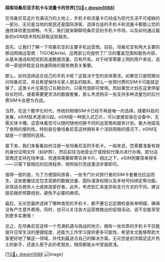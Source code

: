 **探索坦桑尼亚手机卡与流量卡的世界[[TG💪+ @esim1088](https://t.me/s/esim1088)]**

在坦桑尼亚这片充满活力的土地上，手机卡和流量卡已经成为现代生活不可或缺的一部分。无论是当地的居民还是国际游客，选择合适的手机卡和流量卡都能让您的通信体验更加顺畅。今天，我们就来聊聊坦桑尼亚的手机卡市场，以及如何通过最新的eSIM技术轻松获取这些服务。

首先，让我们了解一下坦桑尼亚的主要手机运营商。目前，坦桑尼亚有两大主要的移动网络运营商：TIGO和Airtel。这两家公司提供了广泛的覆盖范围和服务内容，从基本通话和短信到高速数据流量，应有尽有。对于经常需要上网的用户来说，选择一家提供稳定且快速网络的服务商至关重要。

那么，如何选择适合自己的手机卡呢？这取决于您的具体需求。如果您只是短期访问坦桑尼亚，并且希望保持与家人朋友的联系，那么一张预付费的SIM卡可能就足够了。这类卡片无需签订长期合约，只需充值即可使用。而如果您计划在这里停留较长时间，或者需要更灵活的数据套餐，那么考虑购买一张支持多种流量包的后付费SIM卡会更为合适。

当然，在这个数字化时代，传统的物理SIM卡已经不再是唯一的选择。随着科技的发展，eSIM技术逐渐兴起。eSIM是一种嵌入式芯片，可以直接安装在设备中，无需实体卡槽。这意味着您可以随时随地切换不同的运营商和服务计划，极大地提高了使用的便利性。特别是在像坦桑尼亚这样拥有多个活跃网络的情况下，eSIM无疑是一个理想的选择。

接下来，我们来看看如何注册一张坦桑尼亚的手机卡。一般来说，您需要准备有效的身份证明文件（如护照），然后前往当地营业厅或授权代理点进行办理。部分运营商还支持在线申请，但通常需要邮寄实体卡片。相比之下，eSIM则要简单得多——只需下载相应的应用程序，按照指引完成激活步骤即可。

值得一提的是，为了方便国际旅客，一些专门针对旅行者的SIM卡套餐也应运而生。这些套餐往往包含高额的数据流量、国际漫游权限以及本地号码绑定等功能，非常适合商务人士或旅游爱好者。此外，考虑到汇率差异和支付方式的不同，建议提前做好预算规划，避免不必要的麻烦。

最后，无论您最终选择了哪种类型的手机卡，都不要忘记定期检查账单明细，确保没有产生意外费用。同时，也可以关注各大运营商推出的促销活动，说不定能享受到更多实惠哦！

总之，在坦桑尼亚这样一个充满机遇与挑战的地方，拥有一张优质的手机卡不仅能提升日常生活的便捷程度，还能为工作学习提供更多可能性。希望本文能够帮助大家更好地了解这一领域，并找到最适合自己的解决方案。无论您是初次踏足这片热土的新手，还是久居于此的老朋友，相信都能从中受益匪浅。

[[TG💪+ @esim1088](https://t.me/s/esim1088) ![Image](https://i.postimg.cc/4NQfJmqS/Snipaste-2025-05-13-00-14-12.png)]